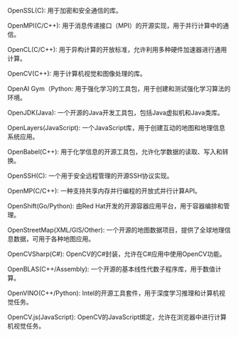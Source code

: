 OpenSSL(C): 用于加密和安全通信的库。

OpenMPI(C/C++): 用于消息传递接口（MPI）的开源实现，用于并行计算中的通信。

OpenCL(C/C++): 用于异构计算的开放标准，允许利用多种硬件加速器进行通用计算。

OpenCV(C++): 用于计算机视觉和图像处理的库。

OpenAI Gym（Python: 用于强化学习的工具包，用于创建和测试强化学习算法的环境。

OpenJDK(Java): 一个开源的Java开发工具包，包括Java虚拟机和Java类库。

OpenLayers(JavaScript): 一个JavaScript库，用于创建互动的地图和地理信息系统应用。

OpenBabel(C++): 用于化学信息的开源工具包，允许化学数据的读取、写入和转换。

OpenSSH(C): 一个用于安全远程管理的开源SSH协议实现。

OpenMP(C/C++): 一种支持共享内存并行编程的开放式并行计算API。

OpenShift(Go/Python): 由Red Hat开发的开源容器应用平台，用于容器编排和管理。

OpenStreetMap(XML/GIS/Other): 一个开源的地图数据项目，提供了全球地理信息数据，可用于各种地图应用。

OpenCVSharp(C#): OpenCV的C#封装，允许在C#应用中使用OpenCV功能。

OpenBLAS(C++/Assembly): 一个开源的基本线性代数子程序库，用于数值计算。

OpenVINO(C++/Python): Intel的开源工具套件，用于深度学习推理和计算机视觉任务。

OpenCV.js(JavaScript): OpenCV的JavaScript绑定，允许在浏览器中进行计算机视觉任务。